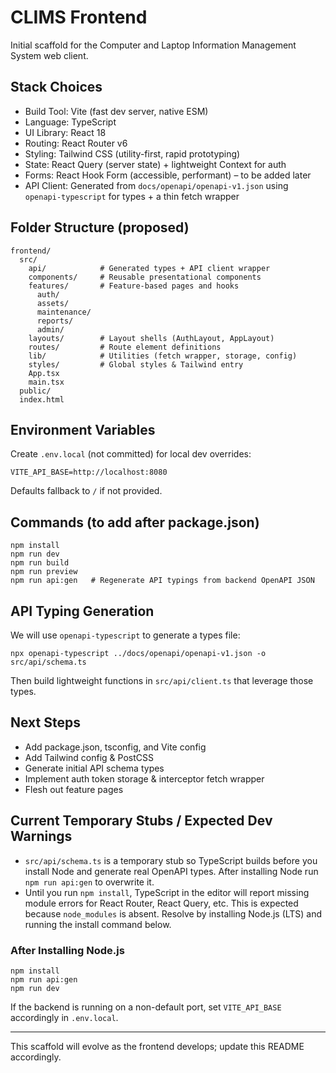# CLIMS Frontend

Initial scaffold for the Computer and Laptop Information Management System web client.

## Stack Choices

- Build Tool: Vite (fast dev server, native ESM)
- Language: TypeScript
- UI Library: React 18
- Routing: React Router v6
- Styling: Tailwind CSS (utility-first, rapid prototyping)
- State: React Query (server state) + lightweight Context for auth
- Forms: React Hook Form (accessible, performant) – to be added later
- API Client: Generated from `docs/openapi/openapi-v1.json` using `openapi-typescript` for types + a thin fetch wrapper

## Folder Structure (proposed)

```
frontend/
  src/
    api/            # Generated types + API client wrapper
    components/     # Reusable presentational components
    features/       # Feature-based pages and hooks
      auth/
      assets/
      maintenance/
      reports/
      admin/
    layouts/        # Layout shells (AuthLayout, AppLayout)
    routes/         # Route element definitions
    lib/            # Utilities (fetch wrapper, storage, config)
    styles/         # Global styles & Tailwind entry
    App.tsx
    main.tsx
  public/
  index.html
```

## Environment Variables

Create `.env.local` (not committed) for local dev overrides:
```
VITE_API_BASE=http://localhost:8080
```
Defaults fallback to `/` if not provided.

## Commands (to add after package.json)
```
npm install
npm run dev
npm run build
npm run preview
npm run api:gen   # Regenerate API typings from backend OpenAPI JSON
```

## API Typing Generation

We will use `openapi-typescript` to generate a types file:
```
npx openapi-typescript ../docs/openapi/openapi-v1.json -o src/api/schema.ts
```
Then build lightweight functions in `src/api/client.ts` that leverage those types.

## Next Steps
- Add package.json, tsconfig, and Vite config
- Add Tailwind config & PostCSS
- Generate initial API schema types
- Implement auth token storage & interceptor fetch wrapper
- Flesh out feature pages

## Current Temporary Stubs / Expected Dev Warnings

- `src/api/schema.ts` is a temporary stub so TypeScript builds before you install Node and generate real OpenAPI types. After installing Node run `npm run api:gen` to overwrite it.
- Until you run `npm install`, TypeScript in the editor will report missing module errors for React Router, React Query, etc. This is expected because `node_modules` is absent. Resolve by installing Node.js (LTS) and running the install command below.

### After Installing Node.js

```
npm install
npm run api:gen
npm run dev
```

If the backend is running on a non-default port, set `VITE_API_BASE` accordingly in `.env.local`.

---
This scaffold will evolve as the frontend develops; update this README accordingly.
